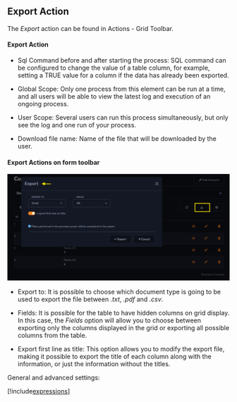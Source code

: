 ## Export Action

The *Export* action can be found in Actions - Grid Toolbar.

#### Export Action

- Sql Command before and after starting the process: SQL command can be configured to change the value of a table column, for example, setting a TRUE value for a column if the data has already been exported.

- Global Scope: Only one process from this element can be run at a time, and all users will be able to view the latest log and execution of an ongoing process. 

- User Scope: Several users can run this process simultaneously, but only see the log and one run of your process.

- Download file name: Name of the file that will be downloaded by the user.

#### Export Actions on form toolbar

![](../../media/Action_export_example_1.png)

- Export to: It is possible to choose which document type is going to be used to export the file between *.txt*, *.pdf* and *.csv*.

- Fields: It is possible for the table to have hidden columns on grid display. In this case, the *Fields* option will allow you to choose between exporting only the columns displayed in the grid or exporting all possible columns from the table.

- Export first line as title: This option allows you to modify the export file, making it possible to export the title of each column along with the information, or just the information without the titles.

General and advanced settings:

[!include[expressions](overview_action.md)]



